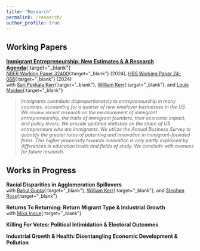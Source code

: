 ```yaml
---
title: "Research"
permalink: /research/
author_profile: true
---
```


Working Papers
------

[**Immigrant Entrepreneurship: New Estimates & A Research Agenda**](/files/Chodavadia_Kerr_Kerr_Maiden_NBERWP_2024_ImmigrantEntrepreneurshipNewEstimates.pdf){:target="_blank"} \
<span style="font-size:.9em;">[NBER Working Paper 32400](https://www.nber.org/papers/w32400){:target="_blank"} (2024), [HBS Working Paper 24-068](https://www.hbs.edu/faculty/Pages/item.aspx?num=65891){:target="_blank"} (2024)</span> \
<span style="font-size:.9em;">with [Sari Pekkala Kerr](https://www1.wellesley.edu/economics/faculty/kerrs){:target="_blank"}, [William Kerr](https://www.hbs.edu/faculty/Pages/profile.aspx?facId=337265){:target="_blank"}, and [Louis Maiden](https://louismaiden.netlify.app/about/){:target="_blank"}</span>
><span style="font-size:.9em;">*Immigrants contribute disproportionately to entrepreneurship in many countries, accounting for a quarter of new employer businesses in the US. We review recent research on the measurement of immigrant entrepreneurship, the traits of immigrant founders, their economic impact, and policy levers. We provide updated statistics on the share of US entrepreneurs who are immigrants. We utilize the Annual Business Survey to quantify the greater rates of patenting and innovation in immigrant-founded firms. This higher propensity towards innovation is only partly explained by differences in education levels and fields of study. We conclude with avenues for future research.*</span>

Works in Progress
------

**Racial Disparities in Agglomeration Spillovers** \
<span style="font-size:.9em;">with [Rahul Gupta](https://rahul-r-gupta.github.io){:target="_blank"}, [William Kerr](https://www.hbs.edu/faculty/Pages/profile.aspx?facId=337265){:target="_blank"}, and [Stephen Ross](https://econ.uconn.edu/ross/){:target="_blank"}</span>

**Returns To Returning: Return Migrant Type & Industrial Growth** \
<span style="font-size:.9em;">with [Mika Inoue](https://mdinoue.github.io){:target="_blank"}</span>

**Killing For Votes: Political Intimidation & Electoral Outcomes**

**Industrial Growth & Health: Disentangling Economic Development & Pollution**

